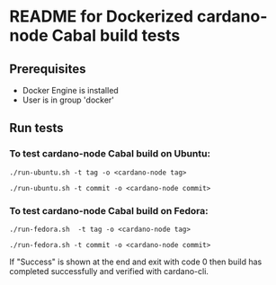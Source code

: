 # README for Dockerized cardano-node Cabal build tests
## Prerequisites
- Docker Engine is installed
- User is in group 'docker'

## Run tests

### To test cardano-node Cabal build on Ubuntu:
`./run-ubuntu.sh -t tag -o <cardano-node tag>`

`./run-ubuntu.sh -t commit -o <cardano-node commit>`

### To test cardano-node Cabal build on Fedora:

`./run-fedora.sh  -t tag -o <cardano-node tag>`

`./run-fedora.sh -t commit -o <cardano-node commit>`

If "Success" is shown at the end and exit with code 0 then build has completed successfully and verified with cardano-cli.
